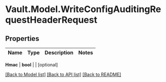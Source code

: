 # Vault.Model.WriteConfigAuditingRequestHeaderRequest

## Properties

Name | Type | Description | Notes
------------ | ------------- | ------------- | -------------

**Hmac** | **bool** |  | [optional] 

[[Back to Model list]](../README.md#documentation-for-models) [[Back to API list]](../README.md#documentation-for-api-endpoints) [[Back to README]](../README.md)

